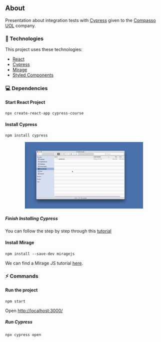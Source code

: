 ## About
Presentation about integration tests with <a href="https://www.cypress.io/">Cypress</a> given to the <a href="https://compassouol.com/">Compasso UOL</a> company.

### :rocket: Technologies
This project uses these technologies:
- [React](https://reactjs.org/)
- [Cypress](https://www.cypress.io/)
- [Mirage](https://miragejs.com/)
- [Styled Components](https://styled-components.com/)

### :computer: Dependencies
#### Start React Project
``` npm
npx create-react-app cypress-course
```
#### Install Cypress
``` npm 
npm install cypress
```
<div align="center">
  <img alt="Finish Installing Cypress" src="./src/assets/images/installing-global.gif" width="75%"> 
</div>

##### Finish Installing Cypress
You can follow the step by step through this 
<a href="https://docs.cypress.io/guides/getting-started/installing-cypress.html#yarn-add">tutorial</a>

#### Install Mirage
``` npm 
npm install --save-dev miragejs
```

We can find a Mirage JS tutorial <a href="https://www.youtube.com/watch?v=3taVrGZVCr8&ab_channel=SamSelikoff">here</a>.

### :zap: Commands

#### Run the project
``` npm 
npm start
```
Open <a href="http://localhost:3000/">http://localhost:3000/</a>

##### Run Cypress

``` npx 
npx cypress open
```
